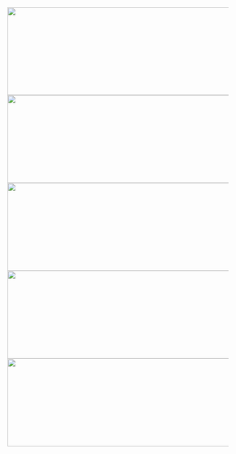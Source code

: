 

<!-- BLOG-POST-START -->
<img src="https://raw.githubusercontent.com/dalcheonroadhead/dalcheonroadhead/main/svg_cards/card_1.svg" width="600" height="200"/>
<img src="https://raw.githubusercontent.com/dalcheonroadhead/dalcheonroadhead/main/svg_cards/card_2.svg" width="600" height="200"/>
<img src="https://raw.githubusercontent.com/dalcheonroadhead/dalcheonroadhead/main/svg_cards/card_3.svg" width="600" height="200"/>
<img src="https://raw.githubusercontent.com/dalcheonroadhead/dalcheonroadhead/main/svg_cards/card_4.svg" width="600" height="200"/>
<img src="https://raw.githubusercontent.com/dalcheonroadhead/dalcheonroadhead/main/svg_cards/card_5.svg" width="600" height="200"/>
<!-- BLOG-POST-END -->



















